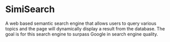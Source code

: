 # SimiSearch
A web based semantic search engine that allows users to query various topics and the page will dynamically display a result from the database. The goal is for this search engine to surpass Google in search engine quality. 
